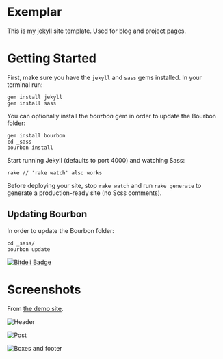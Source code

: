 # Exemplar

This is my jekyll site template. Used for blog and project pages.

# Getting Started

First, make sure you have the `jekyll` and `sass` gems installed. In your terminal run:

    gem install jekyll
    gem install sass

You can optionally install the *bourbon* gem in order to update the Bourbon folder:

    gem install bourbon
    cd _sass
    bourbon install

Start running Jekyll (defaults to port 4000) and watching Sass:

    rake // 'rake watch' also works

Before deploying your site, stop `rake watch` and run `rake generate` to generate a production-ready site (no Scss comments).

## Updating Bourbon

In order to update the Bourbon folder:

    cd _sass/
    bourbon update

[![Bitdeli Badge](https://d2weczhvl823v0.cloudfront.net/tybenz/exemplar/trend.png)](https://bitdeli.com/free "Bitdeli Badge")

# Screenshots

From [the demo site](http://tybenz.github.io/exemplar/).

![Header](/img/ExemplarTheme.png)

![Post](/img/ExemplarTheme2.png)

![Boxes and footer](/img/ExemplarTheme3.png)
